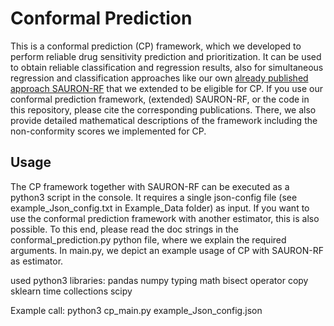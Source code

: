 # Conformal Prediction
This is a conformal prediction (CP) framework, which we developed to perform reliable drug sensitivity prediction and prioritization. It can be used to obtain reliable classification and regression results, also for simultaneous regression and classification approaches like our own [already published approach SAURON-RF](https://www.nature.com/articles/s41598-022-17609-x) that we extended to be eligible for CP. If you use our conformal prediction framework, (extended) SAURON-RF, or the code in this repository, please cite the corresponding publications. There, we also provide detailed mathematical descriptions of the framework including the non-conformity scores we implemented for CP.


## Usage

The CP framework together with SAURON-RF can be executed as a python3 script in the console. It requires a single json-config file (see example_Json_config.txt in Example_Data folder) as input. If you want to use the conformal prediction framework with another estimator, this is also possible. To this end, please read the doc strings in the conformal_prediction.py python file, where we explain the required arguments. In main.py, we depict an example usage of CP with SAURON-RF as estimator.

used python3 libraries: pandas numpy typing math bisect operator copy sklearn time collections scipy

Example call: python3 cp_main.py example_Json_config.json
